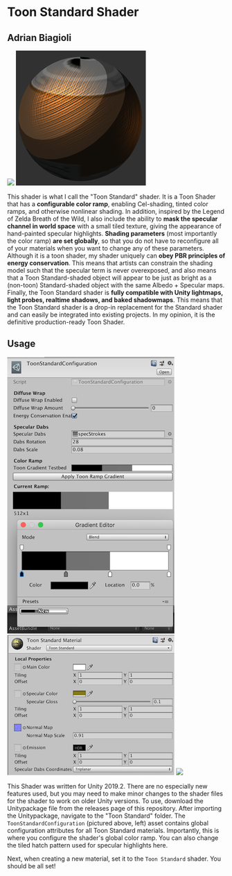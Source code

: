 # Toon Standard Shader
## Adrian Biagioli

<img height="311px" src="https://raw.githubusercontent.com/Flafla2/Toon-Standard/master/preview.png" /> ![](preview2.png)

This shader is what I call the "Toon Standard" shader.  It is a Toon Shader that has a **configurable color ramp**, enabling Cel-shading, tinted color ramps, and otherwise nonlinear shading.  In addition, inspired by the Legend of Zelda Breath of the Wild, I also include the ability to **mask the specular channel in world space** with a small tiled texture, giving the appearance of hand-painted specular highlights.  **Shading parameters** (most importantly the color ramp) **are set globally**, so that you do not have to reconfigure all of your materials when you want to change any of these parameters.  Although it is a toon shader, my shader uniquely can **obey PBR principles of energy conservation**.  This means that artists can constrain the shading model such that the specular term is never overexposed, and also means that a Toon Standard-shaded object will appear to be just as bright as a (non-toon) Standard-shaded object with the same Albedo + Specular maps.  Finally, the Toon Standard shader is **fully compatible with Unity lightmaps, light probes, realtime shadows, and baked shadowmaps**.  This means that the Toon Standard shader is a drop-in replacement for the Standard shader and can easily be integrated into existing projects.  In my opinion, it is the definitive production-ready Toon Shader.

## Usage

![](preview3.png) ![](preview4.png)
![](preview5.gif) 

This Shader was written for Unity 2019.2.  There are no especially new features used, but you may need to make minor changes to the shader files for the shader to work on older Unity versions.  To use, download the Unitypackage file from the releases page of this repository.  After importing the Unitypackage, navigate to the "Toon Standard" folder.  The `ToonStandardConfiguration` (pictured above, left) asset contains global configuration attributes for all Toon Standard materials.  Importantly, this is where you configure the shader's global color ramp.  You can also change the tiled hatch pattern used for specular highlights here.

Next, when creating a new material, set it to the `Toon Standard` shader.  You should be all set!
